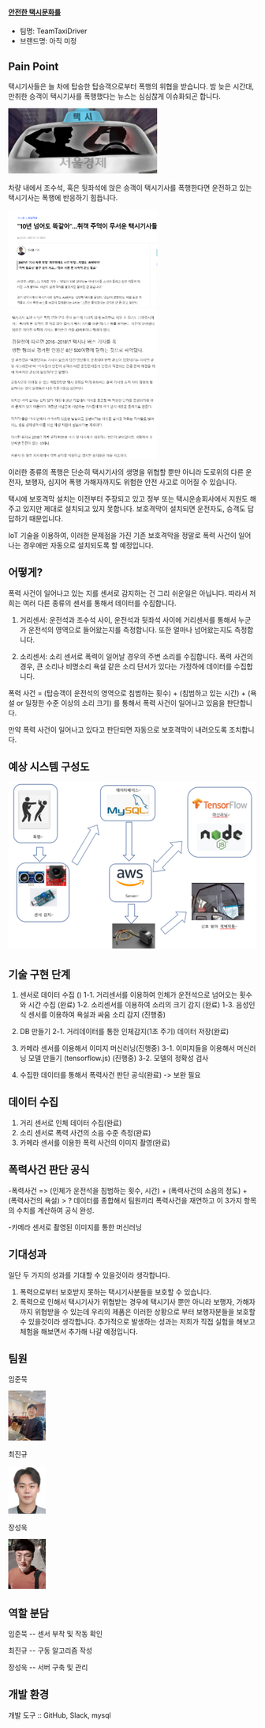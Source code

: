 #### **<u>안전한 택시문화를 </u>**



- 팀명: TeamTaxiDriver
- 브랜드명: 아직 미정 



## Pain Point

택시기사들은 늘 차에 탑승한 탑승객으로부터 폭행의 위협을 받습니다.
밤 늦은 시간대, 만취한 승객이 택시기사를 폭행했다는 뉴스는 심심찮게 이슈화되곤 합니다.

<img src="https://github.com/baekkom180/CapstoneDesign-Project/blob/master/images/캡처6.PNG" width="60%" height="50%">

차량 내에서 조수석, 혹은 뒷좌석에 앉은 승객이 택시기사를 폭행한다면
운전하고 있는 택시기사는 폭행에 반응하기 힘듭니다.

<img src="https://github.com/baekkom180/CapstoneDesign-Project/blob/master/images/캡처1.PNG" width="60%" height="50%">
<img src="https://github.com/baekkom180/CapstoneDesign-Project/blob/master/images/캡처2.PNG" width="60%" height="50%">
<img src="https://github.com/baekkom180/CapstoneDesign-Project/blob/master/images/캡처3.PNG" width="60%" height="50%">
<img src="https://github.com/baekkom180/CapstoneDesign-Project/blob/master/images/캡처4.PNG" width="60%" height="50%">
<img src="https://github.com/baekkom180/CapstoneDesign-Project/blob/master/images/캡처5.PNG" width="60%" height="50%">

이러한 종류의 폭행은 단순히 택시기사의 생명을 위협할 뿐만 아니라
도로위의 다른 운전자, 보행자, 심지어 폭행 가해자까지도 위험한 안전 사고로 이어질 수 있습니다.

택시에 보호격막 설치는 이전부터 주장되고 있고
정부 또는 택시운송회사에서 지원도 해주고 있지만 
제대로 설치되고 있지 못합니다.
보호격막이 설치되면 운전자도, 승객도 답답하기 때문입니다.

IoT 기술을 이용하여, 이러한 문제점을 가진 기존 보호격막을
정말로 폭력 사건이 일어나는 경우에만 자동으로 
설치되도록 할 예정입니다.



## 어떻게?

폭력 사건이 일어나고 있는 지를 센서로 감지하는 건 그리 쉬운일은 아닙니다.
따라서 저희는 여러 다른 종류의 센서를 통해서 데이터를 수집합니다.

1. 거리센서: 운전석과 조수석 사이, 운전석과 뒷좌석 사이에 거리센서를 통해서 누군가
   운전석의 영역으로 들어왔는지를 측정합니다. 또한 얼마나 넘어왔는지도 측정합니다.
   
2. 소리센서: 소리 센서로 폭력이 일어날 경우의 주변 소리를 수집합니다. 
   폭력 사건의 경우, 큰 소리나 비명소리 욕설 같은 소리 단서가 있다는 가정하에 데이터를 수집합니다.

폭력 사건 = (탑승객이 운전석의 영역으로 침범하는 횟수) + (침범하고 있는 시간) + (욕설 or 일정한 수준 이상의 소리 크기)
를 통해서 폭력 사건이 일어나고 있음을 판단합니다.

만약 폭력 사건이 일어나고 있다고 판단되면 자동으로 보호격막이 내려오도록 조치합니다.



## 예상 시스템 구성도

<img src="https://github.com/baekkom180/CapstoneDesign-Project/blob/master/images/%EC%8B%9C%EC%8A%A4%ED%85%9C%20%EA%B5%AC%EC%84%B1%EB%8F%84.PNG" width="100%" height="100%">

###### 

## 기술 구현 단계

1. 센서로 데이터 수집 ()
1-1. 거리센서를 이용하여 인체가 운전석으로 넘어오는 횟수와 시간 수집 (완료)
1-2. 소리센서를 이용하여 소리의 크기 감지 (완료)
1-3. 음성인식 센서를 이용하여 욕설과 싸움 소리 감지 (진행중)

2. DB 만들기
2-1. 거리데이터를 통한 인체감지(1초 주기) 데이터 저장(완료)

3. 카메라 센서를 이용해서 이미지 머신러닝(진행중)
3-1. 이미지들을 이용해서 머신러닝 모델 만들기 (tensorflow.js) (진행중)
3-2. 모델의 정확성 검사

4. 수집한 데이터를 통해서 폭력사건 판단 공식(완료) -> 보완 필요

## 데이터 수집
1. 거리 센서로 인체 데이터 수집(완료)
2. 소리 센서로 폭력 사건의 소음 수준 측정(완료)
3. 카메라 센서를 이용한 폭력 사건의 이미지 촬영(완료)

## 폭력사건 판단 공식
-폭력사건 => (인체가 운전석을 침범하는 횟수, 시간) + (폭력사건의 소음의 정도) + (폭력사건의 욕설) > ?
데이터를 종합해서 팀원끼리 폭력사건을 재연하고 이 3가지 항목의 수치를 계산하여 공식 완성.

-카메라 센서로 촬영된 이미지를 통한 머신러닝

## 기대성과
일단 두 가지의 성과를 기대할 수 있을것이라 생각합니다. 

1. 폭력으로부터 보호받지 못하는 택시기사분들을 보호할 수 있습니다. 
2. 폭력으로 인해서 택시기사가 위협받는 경우에 택시기사 뿐만 아니라 
   보행자, 가해자까지 위협받을 수 있는데 우리의 제품은 이러한 상황으로 부터 
   보행자분들을 보호할 수 있을것이라 생각합니다. 
추가적으로 발생하는 성과는 저희가 직접 실험을 해보고 체험을 해보면서 추가해 나갈 예정입니다.
## 팀원
임준묵

<img src="https://github.com/baekkom180/CapstoneDesign-Project/blob/master/images/%EC%9E%84%EC%A4%80%EB%AC%B5.jpg" width="15%" height="15%">

최진규

<img src="https://github.com/baekkom180/CapstoneDesign-Project/blob/master/images/%EC%B5%9C%EC%A7%84%EA%B7%9C.jpg" width="15%" height="15%">

장성욱

<img src="https://github.com/baekkom180/CapstoneDesign-Project/blob/master/images/%EC%9E%A5%EC%84%B1%EC%9A%B1.jpg" width="15%" height="15%">

## 역할 분담
임준묵 -- 센서 부착 및 작동 확인

최진규 -- 구동 알고리즘 작성

장성욱 -- 서버 구축 및 관리

## 개발 환경
개발 도구 :: GitHub, Slack, mysql
